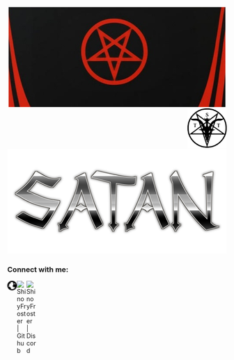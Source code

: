 <div align="center"> <img src="./media/satan.jpeg"> </div>

<div align="right"> <img src="./media/symbol.png"width="90px"> </div>

<img src="./media/satanword.png">




### Connect with me: 
[<img align="left" alt="ShinoyFroster" width="22px" 
src="https://raw.githubusercontent.com/iconic/open-iconic/master/svg/globe.svg" />][website] 
[<img align="left" alt="ShinoyFroster | Github" width="22px" 
src="https://cdn.jsdelivr.net/npm/simple-icons@v3/icons/github.svg" />][Github]
[<img align="left" alt="ShinoyFroster | Discord" width="22px" 
src="https://cdn.jsdelivr.net/npm/simple-icons@v3/icons/discord.svg" />][Discord]

<br /> 

</details> 

[website]: https://codeSTACKr.com
[Github]: http://vsCodeHero.com 
[Discord]: https://twitter.com/codeSTACKr


